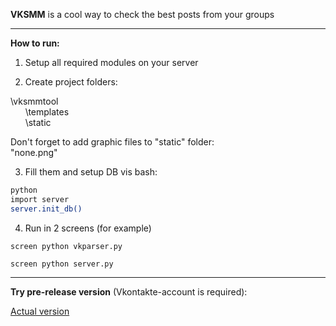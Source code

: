 <b>VKSMM</b> is a cool way to check the best posts from your groups
<hr>
<b>How to run:</b>

1) Setup all required modules on your server 

2) Create project folders:

\vksmmtool <br>
&nbsp;&nbsp;&nbsp;&nbsp;&nbsp;&nbsp;\templates <br>
&nbsp;&nbsp;&nbsp;&nbsp;&nbsp;&nbsp;\static <br>

Don't forget to add graphic files to "static" folder:<br>
"none.png"

3) Fill them and setup DB vis bash:

```bash
python
import server
server.init_db()
```

4) Run in 2 screens (for example)

<code>screen python vkparser.py</code>

<code>screen python server.py</code>
<hr>
<b>Try pre-release version</b> (Vkontakte-account is required):

<a href="http://178.62.64.47:5000/" target="_blank">Actual version</a>
